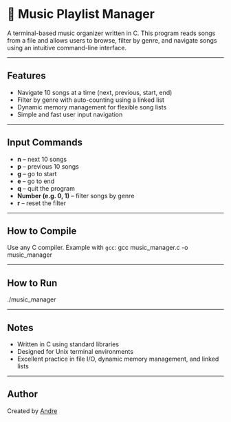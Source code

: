 # 🎵 Music Playlist Manager

A terminal-based music organizer written in C. This program reads songs from a file and allows users to browse, filter by genre, and navigate songs using an intuitive command-line interface.

---

## Features
- Navigate 10 songs at a time (next, previous, start, end)
- Filter by genre with auto-counting using a linked list
- Dynamic memory management for flexible song lists
- Simple and fast user input navigation

---

## Input Commands
- **n** – next 10 songs
- **p** – previous 10 songs
- **g** – go to start
- **e** – go to end
- **q** – quit the program
- **Number (e.g. 0, 1)** – filter songs by genre
- **r** – reset the filter

---

## How to Compile
Use any C compiler. Example with `gcc`:
gcc music_manager.c -o music_manager

---

## How to Run
./music_manager

---

## Notes
- Written in C using standard libraries
- Designed for Unix terminal environments
- Excellent practice in file I/O, dynamic memory management, and linked lists

---

## Author
Created by [Andre](https://github.com/ashworth3)



